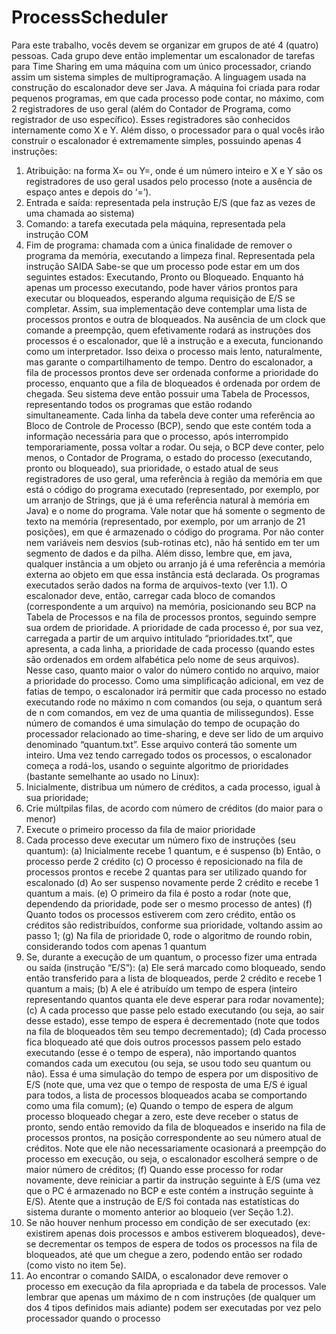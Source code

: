 # ProcessScheduler
  Para este trabalho, vocês devem se organizar em grupos de até 4 (quatro) pessoas. Cada grupo
deve então implementar um escalonador de tarefas para Time Sharing em uma máquina com
um único processador, criando assim um sistema simples de multiprogramação. A linguagem
usada na construção do escalonador deve ser Java.
  A máquina foi criada para rodar pequenos programas, em que cada processo pode contar,
no máximo, com 2 registradores de uso geral (além do Contador de Programa, como registrador
de uso especı́fico). Esses registradores são conhecidos internamente como X e Y. Além disso, o
processador para o qual vocês irão construir o escalonador é extremamente simples, possuindo
apenas 4 instruções:
  1. Atribuição: na forma X=<valor> ou Y=<valor>, onde <valor> é um número inteiro e
X e Y são os registradores de uso geral usados pelo processo (note a ausência de espaço
antes e depois do ‘=’).
  2. Entrada e saı́da: representada pela instrução E/S (que faz as vezes de uma chamada ao
sistema)
  3. Comando: a tarefa executada pela máquina, representada pela instrução COM
  4. Fim de programa: chamada com a única finalidade de remover o programa da memória,
executando a limpeza final. Representada pela instrução SAIDA
  Sabe-se que um processo pode estar em um dos seguintes estados: Executando, Pronto
ou Bloqueado. Enquanto há apenas um processo executando, pode haver vários prontos
para executar ou bloqueados, esperando alguma requisição de E/S se completar. Assim, sua
implementação deve contemplar uma lista de processos prontos e outra de bloqueados.
  Na ausência de um clock que comande a preempção, quem efetivamente rodará as instruções dos processos é o escalonador, que lê a instrução e a executa, funcionando como
um interpretador. Isso deixa o processo mais lento, naturalmente, mas garante o compartilhamento de tempo. Dentro do escalonador, a fila de processos prontos deve ser ordenada
conforme a prioridade do processo, enquanto que a fila de bloqueados é ordenada por ordem
de chegada.
  Seu sistema deve então possuir uma Tabela de Processos, representando todos os programas
que estão rodando simultaneamente. Cada linha da tabela deve conter uma referência ao Bloco
de Controle de Processo (BCP), sendo que este contém toda a informação necessária para que
o processo, após interrompido temporariamente, possa voltar a rodar. Ou seja, o BCP deve
conter, pelo menos, o Contador de Programa, o estado do processo (executando, pronto ou
bloqueado), sua prioridade, o estado atual de seus registradores de uso geral, uma referência à
região da memória em que está o código do programa executado (representado, por exemplo,
por um arranjo de Strings, que já é uma referência natural à memória em Java) e o nome do
programa.
  Vale notar que há somente o segmento de texto na memória (representado, por exemplo,
por um arranjo de 21 posições), em que é armazenado o código do programa. Por não conter
nem variáveis nem desvios (sub-rotinas etc), não há sentido em ter um segmento de dados e
da pilha. Além disso, lembre que, em java, qualquer instância a um objeto ou arranjo já é
uma referência a memória externa ao objeto em que essa instância está declarada.
Os programas executados serão dados na forma de arquivos-texto (ver 1.1). O escalonador
deve, então, carregar cada bloco de comandos (correspondente a um arquivo) na memória,
posicionando seu BCP na Tabela de Processos e na fila de processos prontos, seguindo sempre
sua ordem de prioridade. A prioridade de cada processo é, por sua vez, carregada a partir
de um arquivo intitulado “prioridades.txt”, que apresenta, a cada linha, a prioridade de cada
processo (quando estes são ordenados em ordem alfabética pelo nome de seus arquivos). Nesse
caso, quanto maior o valor do número contido no arquivo, maior a prioridade do processo.
  Como uma simplificação adicional, em vez de fatias de tempo, o escalonador irá permitir
que cada processo no estado executando rode no máximo n com comandos (ou seja, o quantum
será de n com comandos, em vez de uma quantia de milissegundos). Esse número de comandos
é uma simulação do tempo de ocupação do processador relacionado ao time-sharing, e deve ser
lido de um arquivo denominado “quantum.txt”. Esse arquivo conterá tão somente um inteiro.
  Uma vez tendo carregado todos os processos, o escalonador começa a rodá-los, usando o
seguinte algoritmo de prioridades (bastante semelhante ao usado no Linux):
  1. Inicialmente, distribua um número de créditos, a cada processo, igual à sua prioridade;
  2. Crie múltpilas filas, de acordo com número de créditos (do maior para o menor)
  3. Execute o primeiro processo da fila de maior prioridade
  4. Cada processo deve executar um número fixo de instruções (seu quantum):
    (a) Inicialmente recebe 1 quantum, e é suspenso
    (b) Então, o processo perde 2 crédito
    (c) O processo é reposicionado na fila de processos prontos e recebe 2 quantas para ser
utilizado quando for escalonado
    (d) Ao ser suspenso novamente perde 2 crédito e recebe 1 quantum a mais.
    (e) O primeiro da fila é posto a rodar (note que, dependendo da prioridade, pode ser
o mesmo processo de antes)
    (f) Quanto todos os processos estiverem com zero crédito, então os créditos são redistribuı́dos, conforme sua prioridade, voltando assim ao passo 1;
    (g) Na fila de prioridade 0, rode o algoritmo de roundo robin, considerando todos com
apenas 1 quantum
  5. Se, durante a execução de um quantum, o processo fizer uma entrada ou saı́da (instrução
“E/S”):
    (a) Ele será marcado como bloqueado, sendo então transferido para a lista de bloqueados, perde 2 crédito e recebe 1 quantum a mais;
    (b) A ele é atribuı́do um tempo de espera (inteiro representando quantos quanta ele
deve esperar para rodar novamente);
    (c) A cada processo que passe pelo estado executando (ou seja, ao sair desse estado),
esse tempo de espera é decrementado (note que todos na fila de bloqueados têm
seu tempo decrementado);
    (d) Cada processo fica bloqueado até que dois outros processos passem pelo estado
executando (esse é o tempo de espera), não importando quantos comandos cada
um executou (ou seja, se usou todo seu quantum ou não). Essa é uma simulação
do tempo de espera por um dispositivo de E/S (note que, uma vez que o tempo de
resposta de uma E/S é igual para todos, a lista de processos bloqueados acaba se
comportando como uma fila comum);
    (e) Quando o tempo de espera de algum processo bloqueado chegar a zero, este deve
receber o status de pronto, sendo então removido da fila de bloqueados e inserido
na fila de processos prontos, na posição correspondente ao seu número atual de
créditos. Note que ele não necessariamente ocasionará a preempção do processo em
execução, ou seja, o escalonador escolherá sempre o de maior número de créditos;
    (f) Quando esse processo for rodar novamente, deve reiniciar a partir da instrução
seguinte à E/S (uma vez que o PC é armazenado no BCP e este contém a instrução
seguinte à E/S). Atente que a instrução de E/S foi contada nas estatı́sticas do
sistema durante o momento anterior ao bloqueio (ver Seção 1.2).
  6. Se não houver nenhum processo em condição de ser executado (ex: existirem apenas
dois processos e ambos estiverem bloqueados), deve-se decrementar os tempos de espera
de todos os processos na fila de bloqueados, até que um chegue a zero, podendo então
ser rodado (como visto no item 5e).
  7. Ao encontrar o comando SAIDA, o escalonador deve remover o processo em execução
da fila apropriada e da tabela de processos.
Vale lembrar que apenas um máximo de n com instruções (de qualquer um dos 4 tipos
definidos mais adiante) podem ser executadas por vez pelo processador quando o processo
